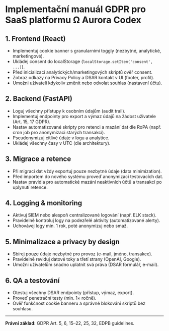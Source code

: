 # Implementační manuál GDPR pro SaaS platformu Ω Aurora Codex

## 1. Frontend (React)
- Implementuj cookie banner s granularními toggly (nezbytné, analytické, marketingové).
- Ukládej consent do localStorage (`localStorage.setItem('consent', ...)`).
- Před inicializací analytických/marketingových skriptů ověř consent.
- Zobraz odkazy na Privacy Policy a DSAR kontakt v UI (footer, profil).
- Umožni uživateli kdykoliv změnit nebo odvolat souhlas (nastavení účtu).

## 2. Backend (FastAPI)
- Loguj všechny přístupy k osobním údajům (audit trail).
- Implementuj endpointy pro export a výmaz údajů na žádost uživatele (Art. 15, 17 GDPR).
- Nastav automatizované skripty pro retenci a mazání dat dle RoPA (např. cron job pro anonymizaci starých transakcí).
- Pseudonymizuj citlivé údaje v logu a analytice.
- Ukládej všechny časy v UTC (dle architektury).

## 3. Migrace a retence
- Při migraci dat vždy exportuj pouze nezbytné údaje (data minimization).
- Před importem do nového systému proveď anonymizaci testovacích dat.
- Nastav pravidla pro automatické mazání neaktivních účtů a transakcí po uplynutí retence.

## 4. Logging & monitoring
- Aktivuj SIEM nebo alespoň centralizované logování (např. ELK stack).
- Pravidelně kontroluj logy na podezřelé aktivity (automatizované alerty).
- Uchovávej logy min. 1 rok, poté anonymizuj nebo smaž.

## 5. Minimalizace a privacy by design
- Sbírej pouze údaje nezbytné pro provoz (e-mail, jméno, transakce).
- Pravidelně reviduj datové toky a třetí strany (OpenAI, Google).
- Umožni uživatelům snadno uplatnit svá práva (DSAR formulář, e-mail).

## 6. QA a testování
- Otestuj všechny DSAR endpointy (přístup, výmaz, export).
- Proveď penetrační testy (min. 1× ročně).
- Ověř funkčnost cookie banneru a správné blokování skriptů bez souhlasu.

---

**Právní základ:** GDPR Art. 5, 6, 15–22, 25, 32, EDPB guidelines.
